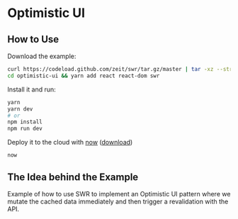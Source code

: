 # Optimistic UI

## How to Use

Download the example:

```bash
curl https://codeload.github.com/zeit/swr/tar.gz/master | tar -xz --strip=2 swr-master/examples/optimistic-ui
cd optimistic-ui && yarn add react react-dom swr
```

Install it and run:

```bash
yarn
yarn dev
# or
npm install
npm run dev
```

Deploy it to the cloud with [now](https://zeit.co/home) ([download](https://zeit.co/download))

```
now
```

## The Idea behind the Example

Example of how to use SWR to implement an Optimistic UI pattern where we mutate the cached data immediately and then trigger a revalidation with the API.
